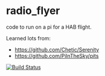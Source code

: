 # radio_flyer

code to run on a pi for a HAB flight.

Learned lots from:
* https://github.com/Chetic/Serenity 
* https://github.com/PiInTheSky/pits

[![Build Status](https://travis-ci.org/trickv/radio_flyer.png)](https://travis-ci.org/trickv/radio_flyer)
